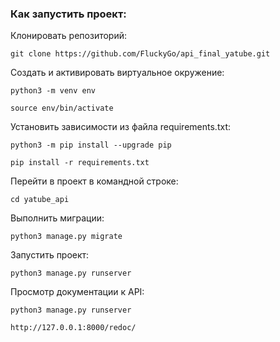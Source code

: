 ### Как запустить проект:

Клонировать репозиторий:

```
git clone https://github.com/FluckyGo/api_final_yatube.git
```
Cоздать и активировать виртуальное окружение:

```
python3 -m venv env
```

```
source env/bin/activate
```

Установить зависимости из файла requirements.txt:

```
python3 -m pip install --upgrade pip
```

```
pip install -r requirements.txt
```

Перейти в проект в командной строке:
```
cd yatube_api
```

Выполнить миграции:

```
python3 manage.py migrate
```

Запустить проект:

```
python3 manage.py runserver
```

Просмотр документации к API:
```
python3 manage.py runserver
```

```
http://127.0.0.1:8000/redoc/
